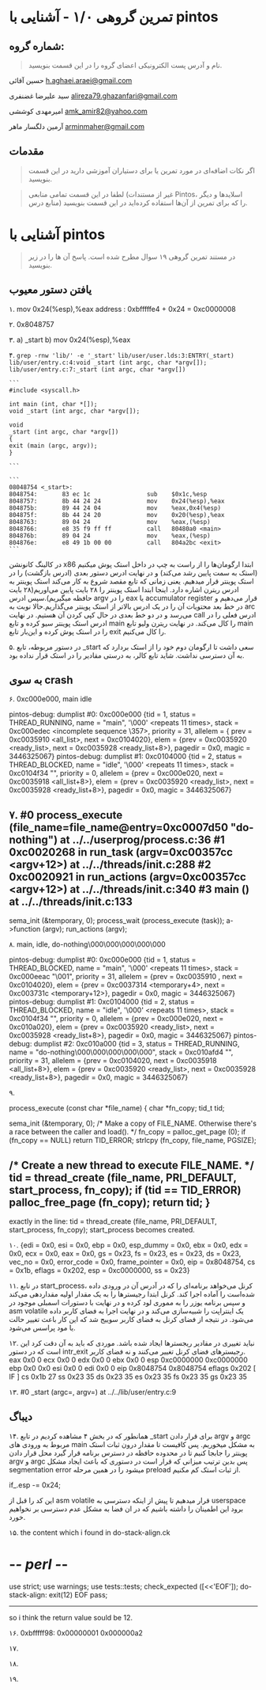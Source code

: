 
تمرین گروهی ۱/۰ - آشنایی با pintos
======================

شماره گروه:
-----
> نام و آدرس پست الکترونیکی اعضای گروه را در این قسمت بنویسید.

حسین آقائی h.aghaei.araei@gmail.com

سید علیرضا غضنفری alireza79.ghazanfari@gmail.com 

امیرمهدی کوششی amk_amir82@yahoo.com

آرمین دلگسار ماهر arminmaher@gmail.com 




مقدمات
----------
> اگر نکات اضافه‌ای در مورد تمرین یا برای دستیاران آموزشی دارید در این قسمت بنویسید.


> لطفا در این قسمت تمامی منابعی (غیر از مستندات Pintos، اسلاید‌ها و دیگر منابع  درس) را که برای تمرین از آن‌ها استفاده کرده‌اید در این قسمت بنویسید.

آشنایی با pintos
============
>  در مستند تمرین گروهی ۱۹ سوال مطرح شده است. پاسخ آن ها را در زیر بنویسید.


## یافتن دستور معیوب

۱.
    mov    0x24(%esp),%eax 
	address : 0xbfffffe4 + 0x24 = 0xc0000008 

۲.
    0x8048757
    

۳.
    a) _start
    b) mov    0x24(%esp),%eax
  

۴.
   `grep -rnw 'lib/' -e '_start'`
    ```
    lib/user/user.lds:3:ENTRY(_start) 
    lib/user/entry.c:4:void _start (int argc, char *argv[]); 
    lib/user/entry.c:7:_start (int argc, char *argv[])
    ```
   
    ```
    #include <syscall.h>

    int main (int, char *[]);
    void _start (int argc, char *argv[]);

    void
    _start (int argc, char *argv[])
    {
    exit (main (argc, argv));
    }

    ```
   
    ```
    08048754 <_start>:                                                                                      
    8048754:       83 ec 1c                sub    $0x1c,%esp                                                
    8048757:       8b 44 24 24             mov    0x24(%esp),%eax                                           
    804875b:       89 44 24 04             mov    %eax,0x4(%esp)                                            
    804875f:       8b 44 24 20             mov    0x20(%esp),%eax                                         
    8048763:       89 04 24                mov    %eax,(%esp)                                              
    8048766:       e8 35 f9 ff ff          call   80480a0 <main>                                           
    804876b:       89 04 24                mov    %eax,(%esp)   
    804876e:       e8 49 1b 00 00          call   804a2bc <exit>
    ```
   
   در کالینگ کانونشن x86 ابتدا ارگومان‌ها را از راست به چپ در داخل استک پوش میکنیم (استک به سمت پایین رشد می‌کند) و در نهایت ادرس دستور بعدی (ادرس بازگشت) را در استک پوینتر قرار میدهیم. یعنی زمانی که تابع مقصد شروع به کار می‌کند استک پوینتر به ادرس ریترن اشاره دارد.
   اینجا ابتدا استک پوینتر را ۲۸ بایت پایین می‌اوریم(۲۸ بایت حافظه میگیریم).سپس ادرس argv را در eax یا accumulator register قرار می‌دهیم و در خط بعد محتویات آن را در یک ادرس بالاتر از استک پوینتر می‌گذاریم.حالا نوبت به arc می‌رسد و در دو خط بعدی در حال کپی کردن آن هستیم. در نهایت call ادرس فعلی را در ادرس استک پوینتر سیو کرده و تابع main را کال می‌کند. در نهایت ریترن ولیو تابع main را در استک پوش کرده و این‌بار تابع exit را کال می‌کنیم.
   
   

۵. در دستور مربوطه، تابع _start سعی داشت تا  ارگومان دوم خود را از استک بردارد که به آن دسترسی نداشت. شاید تابع کالر، به درستی مقادیر را در استک قرار نداده بود.

## به سوی crash

۶.
0xc000e000, main
idle

pintos-debug: dumplist #0: 0xc000e000 {tid = 1, status = THREAD_RUNNING, name = "main", '\000' <repeats 11 times>, stack = 0xc000edec <incomplete sequence \357>, priority = 31, allelem = {
prev = 0xc0035910 <all_list>, next = 0xc0104020}, elem = {prev = 0xc0035920 <ready_list>, next = 0xc0035928 <ready_list+8>}, pagedir = 0x0, magic = 3446325067}
pintos-debug: dumplist #1: 0xc0104000 {tid = 2, status = THREAD_BLOCKED, name = "idle", '\000' <repeats 11 times>, stack = 0xc0104f34 "", priority = 0, allelem = {prev = 0xc000e020, next = 0xc0035918 <all_list+8>}, elem = {prev = 0xc0035920 <ready_list>, next = 0xc0035928 <ready_list+8>}, pagedir = 0x0, magic = 3446325067}

۷.
#0  process_execute (file_name=file_name@entry=0xc0007d50 "do-nothing") at ../../userprog/process.c:36
#1  0xc0020268 in run_task (argv=0xc00357cc <argv+12>) at ../../threads/init.c:288
#2  0xc0020921 in run_actions (argv=0xc00357cc <argv+12>) at ../../threads/init.c:340
#3  main () at ../../threads/init.c:133
------
sema_init (&temporary, 0);
process_wait (process_execute (task));
a->function (argv);
run_actions (argv);


۸.
main, idle, do-nothing\000\000\000\000\000

pintos-debug: dumplist #0: 0xc000e000 {tid = 1, status = THREAD_BLOCKED, name = "main", '\000' <repeats 11 times>, stack = 0xc000eeac "\001", priority = 31, allelem = {prev = 0xc0035910 <a
ll_list>, next = 0xc0104020}, elem = {prev = 0xc0037314 <temporary+4>, next = 0xc003731c <temporary+12>}, pagedir = 0x0, magic = 3446325067}
pintos-debug: dumplist #1: 0xc0104000 {tid = 2, status = THREAD_BLOCKED, name = "idle", '\000' <repeats 11 times>, stack = 0xc0104f34 "", priority = 0, allelem = {prev = 0xc000e020, next =
 0xc010a020}, elem = {prev = 0xc0035920 <ready_list>, next = 0xc0035928 <ready_list+8>}, pagedir = 0x0, magic = 3446325067}
pintos-debug: dumplist #2: 0xc010a000 {tid = 3, status = THREAD_RUNNING, name = "do-nothing\000\000\000\000\000", stack = 0xc010afd4 "", priority = 31, allelem = {prev = 0xc0104020, next =
 0xc0035918 <all_list+8>}, elem = {prev = 0xc0035920 <ready_list>, next = 0xc0035928 <ready_list+8>}, pagedir = 0x0, magic = 3446325067}

۹.

process_execute (const char *file_name)
{
char *fn_copy;
tid_t tid;

sema_init (&temporary, 0);
/* Make a copy of FILE_NAME.
Otherwise there's a race between the caller and load(). */
fn_copy = palloc_get_page (0);
if (fn_copy == NULL)
return TID_ERROR;
strlcpy (fn_copy, file_name, PGSIZE);

/* Create a new thread to execute FILE_NAME. */
tid = thread_create (file_name, PRI_DEFAULT, start_process, fn_copy);
if (tid == TID_ERROR)
palloc_free_page (fn_copy);
return tid;
}
------
exactly in the line:
tid = thread_create (file_name, PRI_DEFAULT, start_process, fn_copy);
start_process becomes created.

۱۰.
 {edi = 0x0, esi = 0x0, ebp = 0x0, esp_dummy = 0x0, ebx = 0x0, edx = 0x0, ecx = 0x0, eax = 0x0, gs = 
0x23, fs = 0x23, es = 0x23, ds = 0x23, vec_no = 0x0, error_code = 0x0, frame_pointer = 0x0, eip = 0x8048754, cs = 0x1b, eflags = 0x202, esp = 0xc0000000, ss = 0x23}


۱۱. در تابع start_process، کرنل می‌خواهد برنامه‌ای را که در آدرس آن در ورودی داده شده‌است را آماده اجرا کند. کرنل ابتدا رجیستر‌ها را به یک مقدار اولیه مقداردهی می‌کند و سپس برنامه یوزر را به مموری لود کرده و در نهایت با دستورات اسمبلی موجود در asm volatile یک اینتراپت را شبیه‌سازی می‌کند و در نهایت اجرا به فضای کاربر داده می‌شود. در نتیجه از فضای کرنل به فضای کاربر سوییج شد که این کار باعث تغییر حالت یا مود پراسس می‌شود.

۱۲. نباید تغییری در مقادیر ریجستر‌ها ایجاد شده باشد. موردی که باید به آن دقت کرد این است که در دستور intr_exit رجیستر‌های فضای کرنل تغییر می‌کنند و نه فضای کاربر.
eax            0x0      0
ecx            0x0      0
edx            0x0      0
ebx            0x0      0
esp            0xc0000000       0xc0000000
ebp            0x0      0x0
esi            0x0      0
edi            0x0      0
eip            0x8048754        0x8048754
eflags         0x202    [ IF ]
cs             0x1b     27
ss             0x23     35
ds             0x23     35
es             0x23     35
fs             0x23     35
gs             0x23     35

۱۳. 
	#0  _start (argc=<unavailable>, argv=<unavailable>) at ../../lib/user/entry.c:9


## دیباگ

۱۴.
همانطور که در بخش ۴ مشاهده کردیم در تابع _start برای قرار دادن argv و argc مربوط به ورودی های main به مشکل میخوریم.
پس کافیست تا مقدار درون ثبات استک پوینتر را جابجا کنیم تا در محدوده حافظه در دسترس برنامه قرار گیرد محل قرار دادن argv و argc
پس بدین ترتیب میزانی که قرار است در دستوری که باعث ایجاد مشکل segmentation error میشود را در همین مرحله preload از ثبات استک کم مکنیم.

if_.esp -= 0x24;

این کد را قبل از asm volatile قرار میدهیم تا پیش از اینکه دسترسی به userspace برود این اطمینان را داشته باشیم که در ان فضا به مشکل عدم دسترسی بر نخواهیم خورد.


۱۵.
the content which i found in do-stack-align.ck

# -*- perl -*-
use strict;
use warnings;
use tests::tests;
check_expected ([<<'EOF']);
do-stack-align: exit(12)
EOF
pass;

--------------

so i think the return value sould be 12.

۱۶.
0xbfffff98:     0x00000001      0x000000a2

۱۷.

۱۸.

۱۹.

</div>